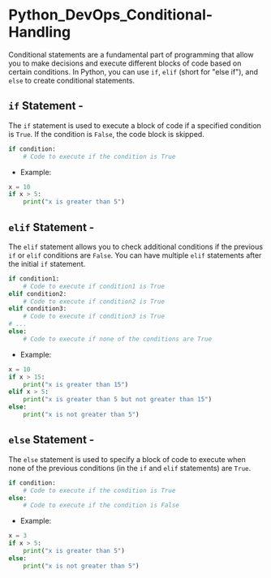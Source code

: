 # Python_DevOps_Conditional-Handling        
       
Conditional statements are a fundamental part of programming that allow you to make decisions and execute different blocks of code based on certain conditions. In Python, you can use `if`, `elif` (short for "else if"), and `else` to create conditional statements.
  
## `if` Statement -

The `if` statement is used to execute a block of code if a specified condition is `True`. If the condition is `False`, the code block is skipped.

```python
if condition:
    # Code to execute if the condition is True 
```

- Example:

```python
x = 10
if x > 5:
    print("x is greater than 5")
```

## `elif` Statement - 

The `elif` statement allows you to check additional conditions if the previous `if` or `elif` conditions are `False`. You can have multiple `elif` statements after the initial `if` statement.

```python
if condition1:
    # Code to execute if condition1 is True
elif condition2:
    # Code to execute if condition2 is True
elif condition3:
    # Code to execute if condition3 is True
# ...
else:
    # Code to execute if none of the conditions are True
```

- Example:

```python
x = 10
if x > 15:
    print("x is greater than 15")
elif x > 5:
    print("x is greater than 5 but not greater than 15")
else:
    print("x is not greater than 5")
```

## `else` Statement - 

The `else` statement is used to specify a block of code to execute when none of the previous conditions (in the `if` and `elif` statements) are `True`.

```python
if condition:
    # Code to execute if the condition is True
else:
    # Code to execute if the condition is False
```

- Example:

```python
x = 3
if x > 5:
    print("x is greater than 5")
else:
    print("x is not greater than 5")
```
